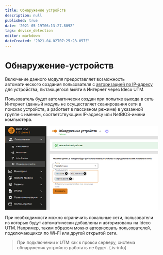 ```yaml
---
title: Обнаружение устройств
description: null
published: true
date: '2021-05-19T06:13:27.809Z'
tags: device_detection
editor: markdown
dateCreated: '2021-04-02T07:25:28.057Z'
---
```


# Обнаружение-устройств

Включение данного модуля предоставляет возможность автоматического создания пользователя с [авторизацией по IP-адресу](https://github.com/ideco-team/docsUTM/tree/c6fdc8e9437797db7478b8404ef059e57173d3af/Настройка/Авторизация-пользователей/Авторизация-по-IP-адресу/README.md) для устройства, пытающегося выйти в Интернет через Ideco UTM.

Пользователь будет автоматически создан при попытке выхода в сеть Интернет \(данный модуль не осуществляет сканирования сети в поисках устройств, а работает в пассивном режиме\) в указанной группе с именем, соответствующим IP-адресу или NetBIOS-имени компьютера.

![discovery-dev.png](../.gitbook/assets/discovery-dev.png)

При необходимости можно ограничить локальные сети, пользователи из которых будут автоматически добавлены и авторизованы на Ideco UTM. Например, таким образом можно авторизовать пользователей, подключающихся по Wi-Fi или другой открытой сети.

> При подключении к UTM как к прокси серверу, система обнаружения устройств работать не будет. {.is-info}

